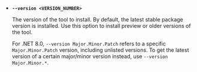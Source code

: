 - **`--version <VERSION_NUMBER>`**

  The version of the tool to install. By default, the latest stable package version is installed. Use this option to install preview or older versions of the tool.

  For .NET 8.0, `--version Major.Minor.Patch` refers to a specific `Major.Minor.Patch` version, including unlisted versions. To get the latest version of a certain major/minor version instead, use `--version Major.Minor.*`.
